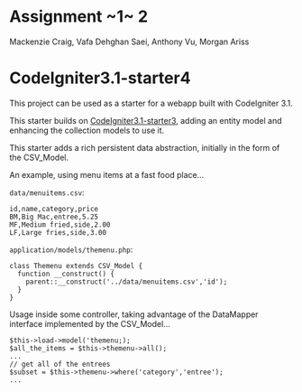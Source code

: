 # Assignment ~1~ 2

Mackenzie Craig, Vafa Dehghan Saei, Anthony Vu, Morgan Ariss

# CodeIgniter3.1-starter4

This project can be used as a starter for a webapp built with CodeIgniter 3.1.

This starter builds on [CodeIgniter3.1-starter3](https://github.com/jedi-academy/CodeIgniter3.1-starter3), adding an entity model and enhancing the collection models to use it.

This starter adds a rich persistent data abstraction, initially in the form of the CSV_Model.

An example, using menu items at a fast food place...

`data/menuitems.csv`:

```
id,name,category,price
BM,Big Mac,entree,5.25
MF,Medium fried,side,2.00
LF,Large fries,side,3.00
```

`application/models/themenu.php`:

```
class Themenu extends CSV_Model {
  function __construct() {
    parent::__construct('../data/menuitems.csv','id');
  }
}
```

Usage inside some controller, taking advantage of the DataMapper interface implemented by the CSV_Model...

```
$this->load->model('themenu;);
$all_the_items = $this->themenu->all();
...
// get all of the entrees
$subset = $this->themenu->where('category','entree');
...
```
